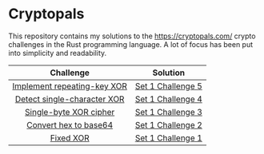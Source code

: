 # Cryptopals

This repository contains my solutions to the https://cryptopals.com/ crypto challenges
in the Rust programming language.
A lot of focus has been put into simplicity and readability.

|                                 Challenge                                  |                         Solution                          |
| :------------------------------------------------------------------------: | :-------------------------------------------------------: |
| [Implement repeating-key XOR](https://cryptopals.com/sets/1/challenges/5)  | [Set 1 Challenge 5](./tests/solutions/set1_challenge5.rs) |
| [ Detect single-character XOR](https://cryptopals.com/sets/1/challenges/4) | [Set 1 Challenge 4](./tests/solutions/set1_challenge4.rs) |
|    [Single-byte XOR cipher](https://cryptopals.com/sets/1/challenges/3)    | [Set 1 Challenge 3](./tests/solutions/set1_challenge3.rs) |
|    [Convert hex to base64](https://cryptopals.com/sets/1/challenges/1)     | [Set 1 Challenge 2](./tests/solutions/set1_challenge1.rs) |
|          [Fixed XOR](https://cryptopals.com/sets/1/challenges/2)           | [Set 1 Challenge 1](./tests/solutions/set1_challenge2.rs) |
